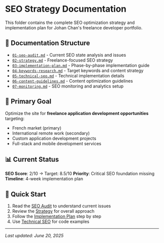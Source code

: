 # SEO Strategy Documentation

This folder contains the complete SEO optimization strategy and implementation plan for Johan Chan's freelance developer portfolio.

## 📁 Documentation Structure

- [`01-seo-audit.md`](01-seo-audit.md) - Current SEO state analysis and issues
- [`02-strategy.md`](02-strategy.md) - Freelance-focused SEO strategy
- [`03-implementation-plan.md`](03-implementation-plan.md) - Phase-by-phase implementation guide
- [`04-keywords-research.md`](04-keywords-research.md) - Target keywords and content strategy
- [`05-technical-seo.md`](05-technical-seo.md) - Technical implementation details
- [`06-content-guidelines.md`](06-content-guidelines.md) - Content optimization guidelines
- [`07-monitoring.md`](07-monitoring.md) - SEO monitoring and analytics setup

## 🎯 Primary Goal

Optimize the site for **freelance application development opportunities** targeting:

- French market (primary)
- International remote work (secondary)
- Custom application development projects
- Full-stack and mobile development services

## 📊 Current Status

**SEO Score**: 2/10 → Target: 8.5/10
**Priority**: Critical SEO foundation missing
**Timeline**: 4-week implementation plan

## 🚀 Quick Start

1. Read the [SEO Audit](01-seo-audit.md) to understand current issues
2. Review the [Strategy](02-strategy.md) for overall approach
3. Follow the [Implementation Plan](03-implementation-plan.md) step by step
4. Use [Technical SEO](05-technical-seo.md) for code examples

---

_Last updated: June 20, 2025_
